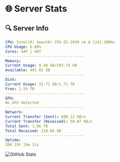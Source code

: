 # 🌐 Server Stats
## 🔍 Server Info
```yaml
CPU: Intel(R) Xeon(R) CPU E5-2699 v4 @ 1332.38MHz
CPU Usage: 6.80%
Cores: 44P | 88T
-----------------------------------
Memory:
Current Usage: 8.48 GB/503.74 GB
Available: 491.81 GB
-----------------------------------
Disk:
Current Usage: 31.72 GB/1.71 TB
Free: 1.59 TB
-----------------------------------
GPU:
No GPU detected
-----------------------------------
Network:
Current Transfer (Sent): 600.12 KB/s
Current Transfer (Received): 58.07 KB/s
Total Sent: 1.06 TB
Total Received: 218.04 GB
-----------------------------------
Uptime:
20d 15h 19m 11s
```
![GitHub Stats](https://img.shields.io/badge/Updated-2025-05-10_08:27:59-blue)